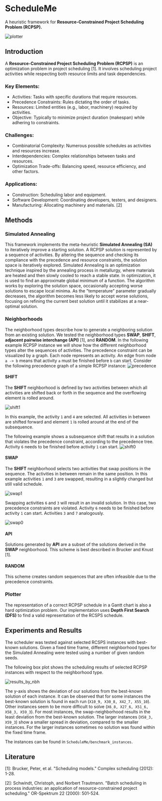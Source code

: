 # ScheduleMe
A heuristic framework for **Resource-Constrained Project Scheduling Problem (RCPSP).**

![plotter](https://user-images.githubusercontent.com/44864010/127235206-59bee83b-3263-405f-9533-d93ab6ae0fb2.png)

## Introduction

A **Resource-Constrained Project Scheduling Problem (RCPSP)** is an optimization problem in project scheduling [1]. It involves scheduling project activities while respecting both resource limits and task dependencies.

### Key Elements:
- Activities: Tasks with specific durations that require resources.
- Precedence Constraints: Rules dictating the order of tasks.
- Resources: Limited entities (e.g., labor, machinery) required by activities.
- Objective: Typically to minimize project duration (makespan) while adhering to constraints.

### Challenges:
- Combinatorial Complexity: Numerous possible schedules as activities and resources increase.
- Interdependencies: Complex relationships between tasks and resources.
- Optimization Trade-offs: Balancing speed, resource efficiency, and other factors.

### Applications:
- Construction: Scheduling labor and equipment.
- Software Development: Coordinating developers, testers, and designers.
- Manufacturing: Allocating machinery and materials. [2]

## Methods

### Simulated Annealing

This framework implements the meta-heuristic **Simulated Annealing (SA)** to iteratively improve a starting solution.
A RCPSP solution is represented by a sequence of activities. By altering the sequence and checking its compliance with the precedence and resource constraints, the solution space is iteratively explored.
Simulated Annealing is an optimization technique inspired by the annealing process in metallurgy, where materials are heated and then slowly cooled to reach a stable state. In optimization, it is used to find an approximate global minimum of a function.
The algorithm works by exploring the solution space, occasionally accepting worse solutions to escape local minima. As the "temperature" parameter gradually decreases, the algorithm becomes less likely to accept worse solutions, focusing on refining the current best solution until it stabilizes at a near-optimal solution.

### Neighborhoods

The neighborhood types describe how to generate a neighboring solution from an existing solution. We tested the neighborhood types **SWAP**, **SHIFT**, **adjacent pairwise interchange (API)** [1], and **RANDOM**.
In the following example RCPSP instance we will show how the different neighborhood types alter the sequences of activities.
The precedence constraint can be visualized by a graph. Each node represents an activity. An edge from node ```a -> b``` means that activity ```a``` must be finished before ```b``` can start.
Consider the following precedence graph of a simple RCPSP instance:
![precedence](https://github.com/user-attachments/assets/10a47531-a2ba-4ab9-9831-3b3750722876)

#### SHIFT
The **SHIFT** neighborhood is defined by two activities between which all activities are shifted back or forth in the sequence and the overflowing element is rolled around.

![shift1](https://github.com/user-attachments/assets/7c769f8a-b502-4ede-9151-774e98bd5f91)

In this example, the activity ```1``` and ```4``` are selected. All activities in between are shifted forward and element ```1``` is rolled around at the end of the subsequence.

The following example shows a subsequence shift that results in a solution that violates the precedence constraint, according to the precedence tree.
Activity ```6``` needs to be finished before activity ```1``` can start.
![shift0](https://github.com/user-attachments/assets/d8b26acf-5ad2-43b9-af90-e2c7c7b9ea47)

#### SWAP

The **SHIFT** neighborhood selects two activities that swap positions in the sequence. The activities in between remain in the same position.
In this example activities ```1``` and ```3``` are swapped, resulting in a slightly changed but still valid schedule.

![swap1](https://github.com/user-attachments/assets/9252c882-643e-47aa-a996-9bcd002d5085)

Swapping activities ```6``` and ```3``` will result in an invalid solution. In this case, two precedence constraints are violated.
Activity ```6``` needs to be finished before activity ```1``` can start. Activities ```3``` and ```7``` analogously.

![swap0](https://github.com/user-attachments/assets/e26d3f75-fc58-48fe-a7e8-a3c6e9260dd5)

#### API
Solutions generated by **API** are a subset of the solutions derived in the **SWAP** neighborhood. This scheme is best described in Brucker and Knust [1].

#### RANDOM
This scheme creates random sequences that are often infeasible due to the precedence constraints.

### Plotter

The representation of a correct RCPSP schedule in a Gantt chart is also a hard optimization problem. Our implementation uses **Depth First Search (DFS)** to find a valid representation of the RCSPS schedule.

## Experiments and Results

The scheduler was tested against selected RCSPS instances with best-known solutions. Given a fixed time frame, different neighborhood types for the Simulated Annealing were tested using a number of given random seeds.

The following box plot shows the scheduling results of selected RCPSP instances with respect to the neighborhood type. 

![results_by_nbh](https://github.com/user-attachments/assets/15a2f31d-d381-43cf-8d46-7a80b967e6f7)

The y-axis shows the deviation of our solutions from the best-known solution of each instance. 
It can be observed that for some instances the best-known solution is found in each run (```X10_9, X30_8, X42_7, X55_10```). 
Other instances seem to be more difficult to solve (```X6_8, X27_6, X51_6, X58_3, X59_3```).
For most instances, the swap-neighborhood results in the least deviation from the best-known solution.
The larger instances (```X58_3, X59_3```) show a smaller spread in deviation, compared to the smaller instances.
For the larger instances sometimes no solution was found within the fixed time frame.

The instances can be found in ```ScheduleMe/benchmark_instances```.


## Literature

[1]: Brucker, Peter, et al. "Scheduling models." Complex scheduling (2012): 1-28.

[2]: Schwindt, Christoph, and Norbert Trautmann. "Batch scheduling in process industries: an application of resource-constrained project scheduling." OR-Spektrum 22 (2000): 501-524.
